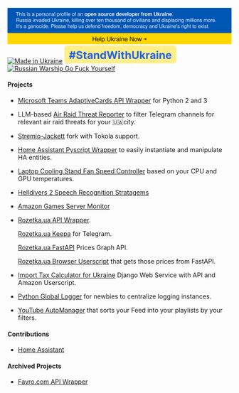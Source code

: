 [![Stand With Ukraine](https://raw.githubusercontent.com/vshymanskyy/StandWithUkraine/main/banner-personal-page.svg)](https://stand-with-ukraine.pp.ua)
[![Made in Ukraine](https://img.shields.io/badge/made_in-Ukraine-ffd700.svg?labelColor=0057b7)](https://stand-with-ukraine.pp.ua)
[![Stand With Ukraine](https://raw.githubusercontent.com/vshymanskyy/StandWithUkraine/main/badges/StandWithUkraine.svg)](https://stand-with-ukraine.pp.ua)
[![Russian Warship Go Fuck Yourself](https://raw.githubusercontent.com/vshymanskyy/StandWithUkraine/main/badges/RussianWarship.svg)](https://stand-with-ukraine.pp.ua)


#### Projects

- [Microsoft Teams AdaptiveCards API Wrapper](https://github.com/ALERTua/msteamsapi) for Python 2 and 3
- LLM-based [Air Raid Threat Reporter](https://github.com/ALERTua/air_raid_threat_reporter) to filter Telegram channels for relevant air raid threats for your 🇺🇦city.
- [Stremio-Jackett](https://github.com/ALERTua/fork-stremio-jackett) fork with Tokola support.
- [Home Assistant Pyscript Wrapper](https://github.com/ALERTua/ha_pyscript_modules) to easily instantiate and manipulate HA entities.
- [Laptop Cooling Stand Fan Speed Controller](https://github.com/ALERTua/iets-speed-control) based on your CPU and GPU temperatures.
- [Helldivers 2 Speech Recognition Stratagems](https://github.com/ALERTua/helldivers_2_voice_stratagems)
- [Amazon Games Server Monitor](https://github.com/ALERTua/amazon_games_server_monitor)
- [Rozetka.ua API Wrapper](https://github.com/ALERTua/rozetka_api).

  [Rozetka.ua Keepa](https://github.com/ALERTua/rozetka_keepa) for Telegram.
  
  [Rozetka.ua FastAPI](https://github.com/ALERTua/rozetka_fastapi) Prices Graph API.
  
  [Rozetka.ua Browser Userscript](https://github.com/ALERTua/rozetka_userscript) that gets those prices from FastAPI.

- [Import Tax Calculator for Ukraine](https://github.com/ALERTua/import_tax_calculator) Django Web Service with API and Amazon Userscript.
- [Python Global Logger](https://github.com/ALERTua/global_logger) for newbies to centralize logging instances.
- [YouTube AutoManager](https://github.com/ALERTua/youtube_automanager) that sorts your Feed into your playlists by your filters.

#### Contributions

- [Home Assistant](https://github.com/home-assistant/core/pulls?q=is%3Apr+author%3AALERTua)


#### Archived Projects
- [Favro.com API Wrapper](https://github.com/ALERTua/favro)
